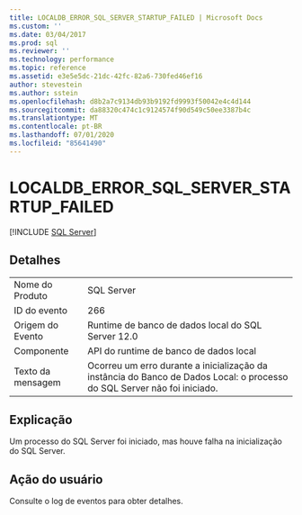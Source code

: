 ```yaml
---
title: LOCALDB_ERROR_SQL_SERVER_STARTUP_FAILED | Microsoft Docs
ms.custom: ''
ms.date: 03/04/2017
ms.prod: sql
ms.reviewer: ''
ms.technology: performance
ms.topic: reference
ms.assetid: e3e5e5dc-21dc-42fc-82a6-730fed46ef16
author: stevestein
ms.author: sstein
ms.openlocfilehash: d8b2a7c9134db93b9192fd9993f50042e4c4d144
ms.sourcegitcommit: da88320c474c1c9124574f90d549c50ee3387b4c
ms.translationtype: MT
ms.contentlocale: pt-BR
ms.lasthandoff: 07/01/2020
ms.locfileid: "85641490"
---
```

# <a name="localdb_error_sql_server_startup_failed"></a>LOCALDB_ERROR_SQL_SERVER_STARTUP_FAILED
 [!INCLUDE [SQL Server](../../includes/applies-to-version/sqlserver.md)]
    
## <a name="details"></a>Detalhes  
  
|||  
|-|-|  
|Nome do Produto|SQL Server|  
|ID do evento|266|  
|Origem do Evento|Runtime de banco de dados local do SQL Server 12.0|  
|Componente|API do runtime de banco de dados local|  
|Texto da mensagem|Ocorreu um erro durante a inicialização da instância do Banco de Dados Local: o processo do SQL Server não foi iniciado.|  
  
## <a name="explanation"></a>Explicação  
 Um processo do SQL Server foi iniciado, mas houve falha na inicialização do SQL Server.  
  
## <a name="user-action"></a>Ação do usuário  
 Consulte o log de eventos para obter detalhes.  
  
  
